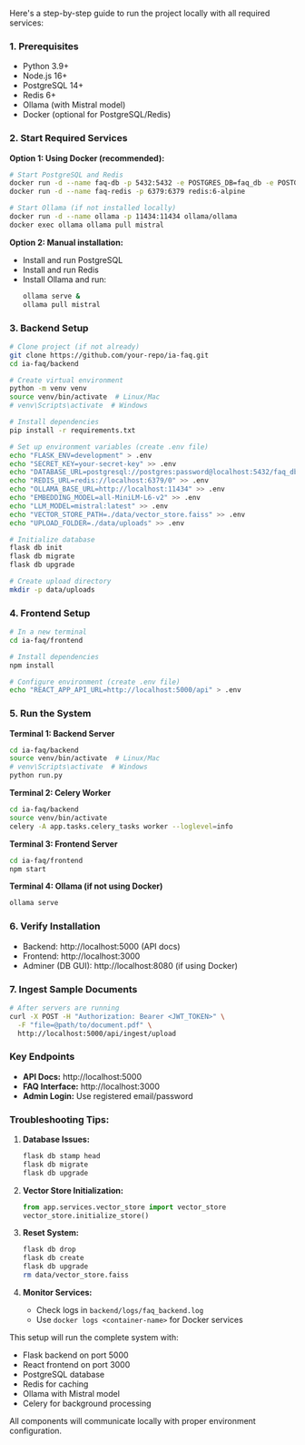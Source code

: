 Here's a step-by-step guide to run the project locally with all required services:

### 1. Prerequisites
- Python 3.9+
- Node.js 16+
- PostgreSQL 14+
- Redis 6+
- Ollama (with Mistral model)
- Docker (optional for PostgreSQL/Redis)

### 2. Start Required Services

**Option 1: Using Docker (recommended):**
```bash
# Start PostgreSQL and Redis
docker run -d --name faq-db -p 5432:5432 -e POSTGRES_DB=faq_db -e POSTGRES_USER=postgres -e POSTGRES_PASSWORD=password postgres:14
docker run -d --name faq-redis -p 6379:6379 redis:6-alpine

# Start Ollama (if not installed locally)
docker run -d --name ollama -p 11434:11434 ollama/ollama
docker exec ollama ollama pull mistral
```

**Option 2: Manual installation:**
- Install and run PostgreSQL
- Install and run Redis
- Install Ollama and run:
  ```bash
  ollama serve &
  ollama pull mistral
  ```

### 3. Backend Setup
```bash
# Clone project (if not already)
git clone https://github.com/your-repo/ia-faq.git
cd ia-faq/backend

# Create virtual environment
python -m venv venv
source venv/bin/activate  # Linux/Mac
# venv\Scripts\activate  # Windows

# Install dependencies
pip install -r requirements.txt

# Set up environment variables (create .env file)
echo "FLASK_ENV=development" > .env
echo "SECRET_KEY=your-secret-key" >> .env
echo "DATABASE_URL=postgresql://postgres:password@localhost:5432/faq_db" >> .env
echo "REDIS_URL=redis://localhost:6379/0" >> .env
echo "OLLAMA_BASE_URL=http://localhost:11434" >> .env
echo "EMBEDDING_MODEL=all-MiniLM-L6-v2" >> .env
echo "LLM_MODEL=mistral:latest" >> .env
echo "VECTOR_STORE_PATH=./data/vector_store.faiss" >> .env
echo "UPLOAD_FOLDER=./data/uploads" >> .env

# Initialize database
flask db init
flask db migrate
flask db upgrade

# Create upload directory
mkdir -p data/uploads
```

### 4. Frontend Setup
```bash
# In a new terminal
cd ia-faq/frontend

# Install dependencies
npm install

# Configure environment (create .env file)
echo "REACT_APP_API_URL=http://localhost:5000/api" > .env
```

### 5. Run the System

**Terminal 1: Backend Server**
```bash
cd ia-faq/backend
source venv/bin/activate  # Linux/Mac
# venv\Scripts\activate  # Windows
python run.py
```

**Terminal 2: Celery Worker**
```bash
cd ia-faq/backend
source venv/bin/activate
celery -A app.tasks.celery_tasks worker --loglevel=info
```

**Terminal 3: Frontend Server**
```bash
cd ia-faq/frontend
npm start
```

**Terminal 4: Ollama (if not using Docker)**
```bash
ollama serve
```

### 6. Verify Installation
- Backend: http://localhost:5000 (API docs)
- Frontend: http://localhost:3000
- Adminer (DB GUI): http://localhost:8080 (if using Docker)

### 7. Ingest Sample Documents
```bash
# After servers are running
curl -X POST -H "Authorization: Bearer <JWT_TOKEN>" \
  -F "file=@path/to/document.pdf" \
  http://localhost:5000/api/ingest/upload
```

### Key Endpoints
- **API Docs:** http://localhost:5000
- **FAQ Interface:** http://localhost:3000
- **Admin Login:** Use registered email/password

### Troubleshooting Tips:
1. **Database Issues:**
   ```bash
   flask db stamp head
   flask db migrate
   flask db upgrade
   ```

2. **Vector Store Initialization:**
   ```python
   from app.services.vector_store import vector_store
   vector_store.initialize_store()
   ```

3. **Reset System:**
   ```bash
   flask db drop
   flask db create
   flask db upgrade
   rm data/vector_store.faiss
   ```

4. **Monitor Services:**
   - Check logs in `backend/logs/faq_backend.log`
   - Use `docker logs <container-name>` for Docker services

This setup will run the complete system with:
- Flask backend on port 5000
- React frontend on port 3000
- PostgreSQL database
- Redis for caching
- Ollama with Mistral model
- Celery for background processing

All components will communicate locally with proper environment configuration.